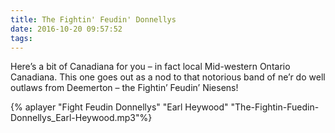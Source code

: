 ```yaml
---
title: The Fightin' Feudin' Donnellys
date: 2016-10-20 09:57:52
tags:
---
```


Here’s a bit of Canadiana for you – in fact local Mid-western Ontario Canadiana. This one goes out as a nod to that notorious band of ne’r do well outlaws from Deemerton – the Fightin’ Feudin’ Niesens!

{% aplayer "Fight Feudin Donnellys" "Earl Heywood" "The-Fightin-Fuedin-Donnellys_Earl-Heywood.mp3"%}
